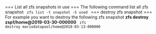 === List all zfs snapshots in use ===
The following command list all zfs snapshot
<code>
zfs list -t snapshot -S used
</code>
=== destroy zfs snapshot ===
For example you want to destroy the following zfs snapshot **zfs destroy zsp1/home@2019-03-30-000000**
<code>
zfs destroy mariodatapool/home@2018-03-13-000000
</code>